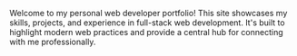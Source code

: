 Welcome to my personal web developer portfolio! This site showcases my skills, projects, and experience in full-stack web development. It's built to highlight modern web practices and provide a central hub for connecting with me professionally.

